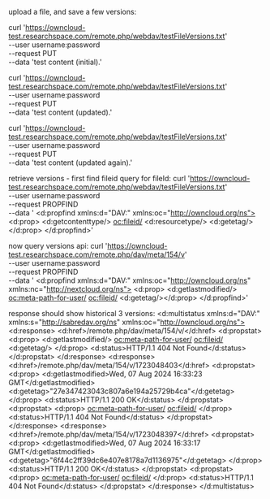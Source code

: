 upload a file, and save a few versions:

curl 'https://owncloud-test.researchspace.com/remote.php/webdav/testFileVersions.txt' \
--user username:password \
--request PUT \
--data 'test content (initial).'

curl 'https://owncloud-test.researchspace.com/remote.php/webdav/testFileVersions.txt' \
--user username:password \
--request PUT \
--data 'test content (updated).'

curl 'https://owncloud-test.researchspace.com/remote.php/webdav/testFileVersions.txt' \
--user username:password \
--request PUT \
--data 'test content (updated again).'

retrieve versions - first find fileid
query for fileId:
curl 'https://owncloud-test.researchspace.com/remote.php/webdav/testFileVersions.txt' \
--user username:password \
--request PROPFIND \
--data '<?xml version="1.0" encoding="UTF-8"?>
<d:propfind xmlns:d="DAV:" xmlns:oc="http://owncloud.org/ns">
<d:prop>
<d:getcontenttype/>
<oc:fileid/>
<d:resourcetype/>
<d:getetag/>
</d:prop>
</d:propfind>'

now query versions api:
curl 'https://owncloud-test.researchspace.com/remote.php/dav/meta/154/v' \
--user username:password \
--request PROPFIND \
--data '<?xml version="1.0" encoding="UTF-8"?>
<d:propfind xmlns:d="DAV:" xmlns:oc="http://owncloud.org/ns" xmlns:nc="http://nextcloud.org/ns">
<d:prop>
<d:getlastmodified/>
<oc:meta-path-for-user/>
<oc:fileid/>
<d:getetag/></d:prop>
</d:propfind>'

response should show historical 3 versions:
<d:multistatus xmlns:d="DAV:" xmlns:s="http://sabredav.org/ns" xmlns:oc="http://owncloud.org/ns">
  <d:response>
    <d:href>/remote.php/dav/meta/154/v/</d:href>
    <d:propstat>
      <d:prop>
        <d:getlastmodified/>
        <oc:meta-path-for-user/>
        <oc:fileid/>
        <d:getetag/>
      </d:prop>
      <d:status>HTTP/1.1 404 Not Found</d:status>
    </d:propstat>
  </d:response>
  <d:response>
    <d:href>/remote.php/dav/meta/154/v/1723048403</d:href>
    <d:propstat>
      <d:prop>
        <d:getlastmodified>Wed, 07 Aug 2024 16:33:23 GMT</d:getlastmodified>
        <d:getetag>&quot;27e347423043c807a6e194a25729b4ca&quot;</d:getetag>
      </d:prop>
      <d:status>HTTP/1.1 200 OK</d:status>
    </d:propstat>
    <d:propstat>
      <d:prop>
        <oc:meta-path-for-user/>
        <oc:fileid/>
      </d:prop>
      <d:status>HTTP/1.1 404 Not Found</d:status>
    </d:propstat>
  </d:response>
  <d:response>
    <d:href>/remote.php/dav/meta/154/v/1723048397</d:href>
    <d:propstat>
      <d:prop>
        <d:getlastmodified>Wed, 07 Aug 2024 16:33:17 GMT</d:getlastmodified>
        <d:getetag>&quot;6f44c2ff39dc6e407e8178a7d1136975&quot;</d:getetag>
      </d:prop>
      <d:status>HTTP/1.1 200 OK</d:status>
    </d:propstat>
    <d:propstat>
      <d:prop>
        <oc:meta-path-for-user/>
        <oc:fileid/>
      </d:prop>
      <d:status>HTTP/1.1 404 Not Found</d:status>
    </d:propstat>
  </d:response>
</d:multistatus>